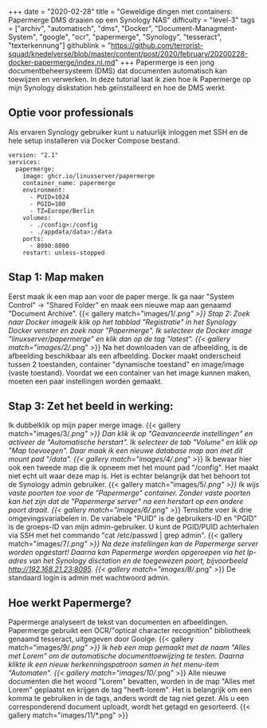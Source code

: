 +++
date = "2020-02-28"
title = "Geweldige dingen met containers: Papermerge DMS draaien op een Synology NAS"
difficulty = "level-3"
tags = ["archiv", "automatisch", "dms", "Docker", "Document-Managment-System", "google", "ocr", "papermerge", "Synology", "tesseract", "texterkennung"]
githublink = "https://github.com/terrorist-squad/knedelverse/blob/master/content/post/2020/february/20200228-docker-papermerge/index.nl.md"
+++
Papermerge is een jong documentbeheersysteem (DMS) dat documenten automatisch kan toewijzen en verwerken. In deze tutorial laat ik zien hoe ik Papermerge op mijn Synology diskstation heb geïnstalleerd en hoe de DMS werkt.
## Optie voor professionals
Als ervaren Synology gebruiker kunt u natuurlijk inloggen met SSH en de hele setup installeren via Docker Compose bestand.
```
version: "2.1"
services:
  papermerge:
    image: ghcr.io/linuxserver/papermerge
    container_name: papermerge
    environment:
      - PUID=1024
      - PGID=100
      - TZ=Europe/Berlin
    volumes:
      - ./config>:/config
      - ./appdata/data>:/data
    ports:
      - 8090:8000
    restart: unless-stopped

```

## Stap 1: Map maken
Eerst maak ik een map aan voor de paper merge. Ik ga naar "System Control" -> "Shared Folder" en maak een nieuwe map aan genaamd "Document Archive".
{{< gallery match="images/1/*.png" >}}
Stap 2: Zoek naar Docker imageIk klik op het tabblad "Registratie" in het Synology Docker venster en zoek naar "Papermerge". Ik selecteer de Docker image "linuxserver/papermerge" en klik dan op de tag "latest".
{{< gallery match="images/2/*.png" >}}
Na het downloaden van de afbeelding, is de afbeelding beschikbaar als een afbeelding. Docker maakt onderscheid tussen 2 toestanden, container "dynamische toestand" en image/image (vaste toestand). Voordat we een container van het image kunnen maken, moeten een paar instellingen worden gemaakt.
## Stap 3: Zet het beeld in werking:
Ik dubbelklik op mijn paper merge image.
{{< gallery match="images/3/*.png" >}}
Dan klik ik op "Geavanceerde instellingen" en activeer de "Automatische herstart". Ik selecteer de tab "Volume" en klik op "Map toevoegen". Daar maak ik een nieuwe database map aan met dit mount pad "/data".
{{< gallery match="images/4/*.png" >}}
Ik bewaar hier ook een tweede map die ik opneem met het mount pad "/config". Het maakt niet echt uit waar deze map is. Het is echter belangrijk dat het behoort tot de Synology admin gebruiker.
{{< gallery match="images/5/*.png" >}}
Ik wijs vaste poorten toe voor de "Papermerge" container. Zonder vaste poorten kan het zijn dat de "Papermerge server" na een herstart op een andere poort draait.
{{< gallery match="images/6/*.png" >}}
Tenslotte voer ik drie omgevingsvariabelen in. De variabele "PUID" is de gebruikers-ID en "PGID" is de groeps-ID van mijn admin-gebruiker. U kunt de PGID/PUID achterhalen via SSH met het commando "cat /etc/passwd | grep admin".
{{< gallery match="images/7/*.png" >}}
Na deze instellingen kan de Papermerge server worden opgestart! Daarna kan Papermerge worden opgeroepen via het Ip-adres van het Synology disctation en de toegewezen poort, bijvoorbeeld http://192.168.21.23:8095.
{{< gallery match="images/8/*.png" >}}
De standaard login is admin met wachtwoord admin.
## Hoe werkt Papermerge?
Papermerge analyseert de tekst van documenten en afbeeldingen. Papermerge gebruikt een OCR/"optical character recognition" bibliotheek genaamd tesseract, uitgegeven door Goolge.
{{< gallery match="images/9/*.png" >}}
Ik heb een map gemaakt met de naam "Alles met Lorem" om de automatische documenttoewijzing te testen. Daarna klikte ik een nieuw herkenningspatroon samen in het menu-item "Automaten".
{{< gallery match="images/10/*.png" >}}
Alle nieuwe documenten die het woord "Lorem" bevatten, worden in de map "Alles met Lorem" geplaatst en krijgen de tag "heeft-lorem". Het is belangrijk om een komma te gebruiken in de tags, anders wordt de tag niet gezet. Als u een corresponderend document uploadt, wordt het getagd en gesorteerd.
{{< gallery match="images/11/*.png" >}}
